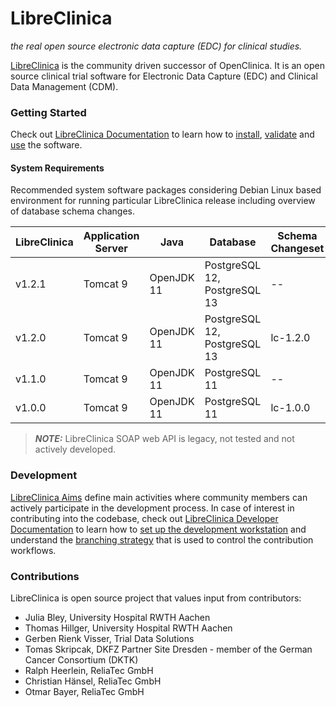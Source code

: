LibreClinica
============

_the real open source electronic data capture (EDC) for clinical studies._

[LibreClinica](https://libreclinica.org) is the community driven successor of OpenClinica. It is an open source clinical trial software for Electronic Data Capture (EDC) and Clinical Data Management (CDM). 

### Getting Started

Check out [LibreClinica Documentation](https://libreclinica.org/documentation) to learn how to [install](https://libreclinica.org/documentation/install.html), [validate](https://libreclinica.org/documentation#Tests) and [use](https://libreclinica.org/documentation/manuals.html) the software.

#### System Requirements

Recommended system software packages considering Debian Linux based environment for running particular LibreClinica release including overview of database schema changes.

| LibreClinica | Application Server  | Java       | Database                     | Schema Changeset | 
|--------------|---------------------|------------|------------------------------|------------------|
| v1.2.1       | Tomcat 9            | OpenJDK 11 | PostgreSQL 12, PostgreSQL 13 | --               |
| v1.2.0       | Tomcat 9            | OpenJDK 11 | PostgreSQL 12, PostgreSQL 13 | lc-1.2.0         |
| v1.1.0       | Tomcat 9            | OpenJDK 11 | PostgreSQL 11                | --               |
| v1.0.0       | Tomcat 9            | OpenJDK 11 | PostgreSQL 11                | lc-1.0.0         |

> **_NOTE:_** LibreClinica SOAP web API is legacy, not tested and not actively developed.

### Development

[LibreClinica Aims](https://libreclinica.org/goals.html) define main activities where community members can actively participate in the development process. In case of interest in contributing into the codebase, check out [LibreClinica Developer Documentation](https://libreclinica.org/documentation/development.html) to learn how to [set up the development workstation](https://libreclinica.org/documentation/development/docsify.html#/development/dev-machine) and understand the [branching strategy](https://libreclinica.org/documentation/development/docsify.html#/development/developer) that is used to control the contribution workflows.

### Contributions
                          
LibreClinica is open source project that values input from contributors:

* Julia Bley, University Hospital RWTH Aachen
* Thomas Hillger, University Hospital RWTH Aachen
* Gerben Rienk Visser, Trial Data Solutions
* Tomas Skripcak, DKFZ Partner Site Dresden - member of the German Cancer Consortium (DKTK)
* Ralph Heerlein, ReliaTec GmbH
* Christian Hänsel, ReliaTec GmbH
* Otmar Bayer, ReliaTec GmbH 

